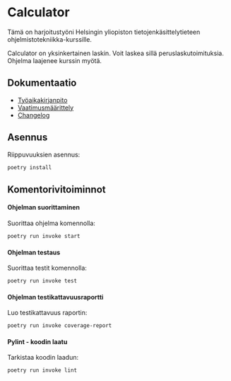 # Calculator

Tämä on harjoitustyöni Helsingin yliopiston tietojenkäsittelytieteen ohjelmistotekniikka-kurssille.

Calculator on yksinkertainen laskin. Voit laskea sillä peruslaskutoimituksia. Ohjelma laajenee kurssin myötä.

## Dokumentaatio
- [Työaikakirjanpito](https://github.com/opturtio/ot-harjoitustyo/blob/master/dokumentaatio/tuntikirjanpito.md)
- [Vaatimusmäärittely](./dokumentaatio/vaatimusmaarittely.md)
- [Changelog](./dokumentaatio/changelog.md)

## Asennus

Riippuvuuksien asennus:

```bash
poetry install
```

## Komentorivitoiminnot

#### Ohjelman suorittaminen
Suorittaa ohjelma komennolla:

```bash
poetry run invoke start
```

#### Ohjelman testaus
Suorittaa testit komennolla:

```bash
poetry run invoke test
```

#### Ohjelman testikattavuusraportti
Luo testikattavuus raportin:

```bash
poetry run invoke coverage-report
```

#### Pylint - koodin laatu
Tarkistaa koodin laadun:

```bash
poetry run invoke lint
```